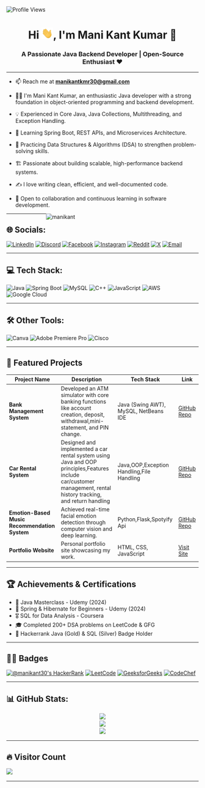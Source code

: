 <img src="https://komarev.com/ghpvc/?username=manikant30&label=Profile%20views&color=00DDEB&style=flat" alt="Profile Views" />

<h1 align="center">Hi <img src="https://raw.githubusercontent.com/ABSphreak/ABSphreak/master/gifs/Hi.gif" width="30">, I'm Mani Kant Kumar 👋</h1>

<h3 align="center">A Passionate Java Backend Developer | Open-Source Enthusiast ❤️</h3>

---

- 📫 Reach me at **manikantkmr30@gmail.com**

- 👨‍💻 I'm Mani Kant Kumar, an enthusiastic Java developer with a strong foundation in object-oriented programming and backend development.
- 💡 Experienced in Core Java, Java Collections, Multithreading, and Exception Handling.
- 🚀 Learning Spring Boot, REST APIs, and Microservices Architecture.
- 🧠 Practicing Data Structures & Algorithms (DSA) to strengthen problem-solving skills.
- 🏗️ Passionate about building scalable, high-performance backend systems.
- ✍️ I love writing clean, efficient, and well-documented code.
- 🤝 Open to collaboration and continuous learning in software development.

<img align="right" alt="manikant" width="400" src="https://anuragbhardwaj.netlify.app/codingguy.gif" />

---

## 🌐 Socials:

[![LinkedIn](https://img.shields.io/badge/LinkedIn-%230077B5.svg?logo=linkedin&logoColor=white)](https://www.linkedin.com/in/manikantkmr/)
[![Discord](https://img.shields.io/badge/Discord-%237289DA.svg?logo=discord&logoColor=white)](https://discord.gg/manikant)
[![Facebook](https://img.shields.io/badge/Facebook-%231877F2.svg?logo=Facebook&logoColor=white)](https://www.facebook.com/manikant.kmr30)
[![Instagram](https://img.shields.io/badge/Instagram-%23E4405F.svg?logo=Instagram&logoColor=white)](https://www.instagram.com/07____manikant/?hl=en)
[![Reddit](https://img.shields.io/badge/Reddit-%23FF4500.svg?logo=Reddit&logoColor=white)](https://www.reddit.com/user/SeaImpossible5978/)
[![X](https://img.shields.io/badge/X-black.svg?logo=X&logoColor=white)](https://x.com/manikant30)
[![Email](https://img.shields.io/badge/Email-D14836?logo=gmail&logoColor=white)](mailto:manikantkmr30@gmail.com)

---

## 💻 Tech Stack:

![Java](https://img.shields.io/badge/java-%23ED8B00.svg?style=for-the-badge&logo=openjdk&logoColor=white)
![Spring Boot](https://img.shields.io/badge/Spring%20Boot-6DB33F?style=for-the-badge&logo=springboot&logoColor=white)
![MySQL](https://img.shields.io/badge/mysql-4479A1.svg?style=for-the-badge&logo=mysql&logoColor=white)
![C++](https://img.shields.io/badge/c++-%2300599C.svg?style=for-the-badge&logo=c%2B%2B&logoColor=white)
![JavaScript](https://img.shields.io/badge/javascript-%23323330.svg?style=for-the-badge&logo=javascript&logoColor=%23F7DF1E)
![AWS](https://img.shields.io/badge/AWS-%23FF9900.svg?style=for-the-badge&logo=amazon-aws&logoColor=white)
![Google Cloud](https://img.shields.io/badge/GoogleCloud-%234285F4.svg?style=for-the-badge&logo=google-cloud&logoColor=white)

---

## 🛠️ Other Tools:

![Canva](https://img.shields.io/badge/Canva-%2300C4CC.svg?style=for-the-badge&logo=Canva&logoColor=white)
![Adobe Premiere Pro](https://img.shields.io/badge/Adobe%20Premiere%20Pro-9999FF.svg?style=for-the-badge&logo=Adobe%20Premiere%20Pro&logoColor=white)
![Cisco](https://img.shields.io/badge/cisco-%23049fd9.svg?style=for-the-badge&logo=cisco&logoColor=white)

---

## 📂 Featured Projects

| Project Name | Description | Tech Stack | Link |
|--------------|-------------|------------|------|
|**Bank Management System** |Developed an ATM simulator with core banking functions like account creation, deposit, withdrawal,mini-statement, and PIN change. |Java (Swing AWT), MySQL, NetBeans IDE |      [GitHub Repo](https://github.com/manikant30/ATM-Simulator-System) |
|**Car Rental System** |Designed and implemented a car rental system using Java and OOP principles,Features include car/customer management, rental history tracking, and return handling|  Java,OOP,Exception Handling,File Handling |[GitHub Repo](https://github.com/manikant30/Car-Rental-System) |
|**Emotion-Based Music Recommendation System** |Achieved real-time facial emotion detection through computer vision and deep learning. |Python,Flask,Spotyify Api |[GitHub Repo]() |
|**Portfolio Website** |Personal portfolio site showcasing my work. |HTML, CSS, JavaScript |[Visit Site](https://manikant-portfolio-website.onrender.com/) |

---

## 🏆 Achievements & Certifications

- 🥇 Java Masterclass - Udemy (2024)
- 🏅 Spring & Hibernate for Beginners - Udemy (2024)
- 🎖️ SQL for Data Analysis - Coursera
- 🎓 Completed 200+ DSA problems on LeetCode & GFG
- 🧩 Hackerrank Java (Gold) & SQL (Silver) Badge Holder

---

## 🧑‍🎓 Badges

[![@manikant30's HackerRank](https://img.shields.io/badge/-HackerRank-2EC866?style=flat&logo=HackerRank&logoColor=white)](https://www.hackerrank.com/manikantkmr30)
[![LeetCode](https://img.shields.io/badge/LeetCode-FFA116.svg?logo=leetcode&logoColor=white)](https://leetcode.com/manikant30/)
[![GeeksforGeeks](https://img.shields.io/badge/GeeksforGeeks-308D46?logo=geeksforgeeks&logoColor=white)](https://www.geeksforgeeks.org/user/manikantkmr30/)
[![CodeChef](https://img.shields.io/badge/CodeChef-5B4638?logo=codechef&logoColor=white)](https://www.codechef.com/users/manikant30)

---

## 📊 GitHub Stats:

<p align="center">
  <img src="https://github-readme-stats.vercel.app/api?username=manikant30&theme=dark&hide_border=false&include_all_commits=true&count_private=false" />
  <br/>
  <img src="https://github-readme-streak-stats.herokuapp.com/?user=manikant30&theme=dark&hide_border=false" />
  <br/>
  <img src="https://github-readme-stats.vercel.app/api/top-langs/?username=manikant30&theme=dark&hide_border=false&layout=compact" />
</p>

---

## 🔥 Visitor Count

[![](https://visitcount.itsvg.in/api?id=manikant30&icon=0&color=0)](https://visitcount.itsvg.in)

---


